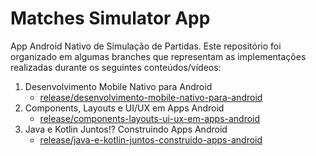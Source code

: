 # Matches Simulator App

App Android Nativo de Simulação de Partidas. Este repositório foi organizado em algumas branches que representam as implementações realizadas durante os seguintes conteúdos/vídeos:

1. Desenvolvimento Mobile Nativo para Android
    - [release/desenvolvimento-mobile-nativo-para-android](https://github.com/jubabdag/matches-simulator-app/tree/release/desenvolvimento-mobile-nativo-para-android)
2. Components, Layouts e UI/UX em Apps Android
    - [release/components-layouts-ui-ux-em-apps-android](https://github.com/jubabdag/matches-simulator-app/tree/release/components-layouts-ui-ux-em-apps-android)
3. Java e Kotlin Juntos!? Construindo Apps Android
    - [release/java-e-kotlin-juntos-construido-apps-android](https://github.com/jubabdag/matches-simulator-app/tree/release/java-e-kotlin-juntos-construido-apps-android)
